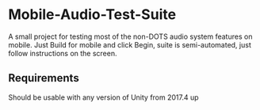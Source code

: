 # Mobile-Audio-Test-Suite
A small project for testing most of the non-DOTS audio system features on mobile. Just Build for mobile and click Begin, suite is semi-automated, just follow instructions on the screen.

## Requirements

Should be usable with any version of Unity from 2017.4 up
